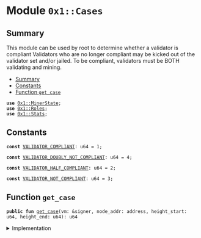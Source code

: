 
<a name="0x1_Cases"></a>

# Module `0x1::Cases`


<a name="@Summary_0"></a>

## Summary

This module can be used by root to determine whether a validator is compliant
Validators who are no longer compliant may be kicked out of the validator
set and/or jailed. To be compliant, validators must be BOTH validating and mining.


-  [Summary](#@Summary_0)
-  [Constants](#@Constants_1)
-  [Function `get_case`](#0x1_Cases_get_case)


<pre><code><b>use</b> <a href="MinerState.md#0x1_MinerState">0x1::MinerState</a>;
<b>use</b> <a href="Roles.md#0x1_Roles">0x1::Roles</a>;
<b>use</b> <a href="Stats.md#0x1_Stats">0x1::Stats</a>;
</code></pre>



<a name="@Constants_1"></a>

## Constants


<a name="0x1_Cases_VALIDATOR_COMPLIANT"></a>



<pre><code><b>const</b> <a href="Cases.md#0x1_Cases_VALIDATOR_COMPLIANT">VALIDATOR_COMPLIANT</a>: u64 = 1;
</code></pre>



<a name="0x1_Cases_VALIDATOR_DOUBLY_NOT_COMPLIANT"></a>



<pre><code><b>const</b> <a href="Cases.md#0x1_Cases_VALIDATOR_DOUBLY_NOT_COMPLIANT">VALIDATOR_DOUBLY_NOT_COMPLIANT</a>: u64 = 4;
</code></pre>



<a name="0x1_Cases_VALIDATOR_HALF_COMPLIANT"></a>



<pre><code><b>const</b> <a href="Cases.md#0x1_Cases_VALIDATOR_HALF_COMPLIANT">VALIDATOR_HALF_COMPLIANT</a>: u64 = 2;
</code></pre>



<a name="0x1_Cases_VALIDATOR_NOT_COMPLIANT"></a>



<pre><code><b>const</b> <a href="Cases.md#0x1_Cases_VALIDATOR_NOT_COMPLIANT">VALIDATOR_NOT_COMPLIANT</a>: u64 = 3;
</code></pre>



<a name="0x1_Cases_get_case"></a>

## Function `get_case`



<pre><code><b>public</b> <b>fun</b> <a href="Cases.md#0x1_Cases_get_case">get_case</a>(vm: &signer, node_addr: address, height_start: u64, height_end: u64): u64
</code></pre>



<details>
<summary>Implementation</summary>


<pre><code><b>public</b> <b>fun</b> <a href="Cases.md#0x1_Cases_get_case">get_case</a>(
    vm: &signer, node_addr: address, height_start: u64, height_end: u64
): u64 {
    <a href="Roles.md#0x1_Roles_assert_diem_root">Roles::assert_diem_root</a>(vm);
    // did the validator sign blocks above threshold?
    <b>let</b> signs = <a href="Stats.md#0x1_Stats_node_above_thresh">Stats::node_above_thresh</a>(vm, node_addr, height_start, height_end);
    <b>let</b> mines = <a href="MinerState.md#0x1_MinerState_node_above_thresh">MinerState::node_above_thresh</a>(vm, node_addr);

    <b>if</b> (signs && mines) {
        // compliant: in next set, gets paid, weight increments
        <a href="Cases.md#0x1_Cases_VALIDATOR_COMPLIANT">VALIDATOR_COMPLIANT</a>
    }
    <b>else</b> <b>if</b> (signs && !mines) {
        // half compliant: not in next set, does not get paid, weight
        // does not increment.
        <a href="Cases.md#0x1_Cases_VALIDATOR_HALF_COMPLIANT">VALIDATOR_HALF_COMPLIANT</a>
    }
    <b>else</b> <b>if</b> (!signs && mines) {
        // not compliant: jailed, not in next set, does not get paid,
        // weight increments.
        <a href="Cases.md#0x1_Cases_VALIDATOR_NOT_COMPLIANT">VALIDATOR_NOT_COMPLIANT</a>
    }
    <b>else</b> {
        // not compliant: jailed, not in next set, does not get paid,
        // weight does not increment.
        <a href="Cases.md#0x1_Cases_VALIDATOR_DOUBLY_NOT_COMPLIANT">VALIDATOR_DOUBLY_NOT_COMPLIANT</a>
    }
}
</code></pre>



</details>


[//]: # ("File containing references which can be used from documentation")
[ACCESS_CONTROL]: https://github.com/diem/dip/blob/main/dips/dip-2.md
[ROLE]: https://github.com/diem/dip/blob/main/dips/dip-2.md#roles
[PERMISSION]: https://github.com/diem/dip/blob/main/dips/dip-2.md#permissions
